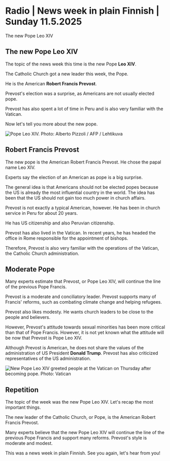# Radio \| News week in plain Finnish \| Sunday 11.5.2025

The new Pope Leo XIV

## The new Pope Leo XIV

The topic of the news week this time is the new Pope **Leo XIV**.

The Catholic Church got a new leader this week, the Pope.

He is the American **Robert Francis Prevost**.

Prevost's election was a surprise, as Americans are not usually elected pope.

Prevost has also spent a lot of time in Peru and is also very familiar with the Vatican.

Now let's tell you more about the new pope.

![Pope Leo XIV. Photo: Alberto Pizzoli / AFP / Lehtikuva](https://images.cdn.yle.fi/image/upload/c_crop,h_2880,w_5120,x_0,y_533/ar_1.7777777777777777,c_fill,g_faces,h_431,w_767/dpr_1.0/q_auto:eco/f_auto/fl_lossy/v1746963385/39-1462320681ceb4c48a3a)

## Robert Francis Prevost

The new pope is the American Robert Francis Prevost. He chose the papal name Leo XIV.

Experts say the election of an American as pope is a big surprise.

The general idea is that Americans should not be elected popes because the US is already the most influential country in the world. The idea has been that the US should not gain too much power in church affairs.

Prevost is not exactly a typical American, however. He has been in church service in Peru for about 20 years.

He has US citizenship and also Peruvian citizenship.

Prevost has also lived in the Vatican. In recent years, he has headed the office in Rome responsible for the appointment of bishops.

Therefore, Prevost is also very familiar with the operations of the Vatican, the Catholic Church administration.

## Moderate Pope

Many experts estimate that Prevost, or Pope Leo XIV, will continue the line of the previous Pope Francis.

Prevost is a moderate and conciliatory leader. Prevost supports many of Francis' reforms, such as combating climate change and helping refugees.

Prevost also likes modesty. He wants church leaders to be close to the people and believers.

However, Prevost's attitude towards sexual minorities has been more critical than that of Pope Francis. However, it is not yet known what the attitude will be now that Prevost is Pope Leo XIV.

Although Prevost is American, he does not share the values of the administration of US President **Donald Trump**. Prevost has also criticized representatives of the US administration.

![New Pope Leo XIV greeted people at the Vatican on Thursday after becoming pope. Photo: Vatican](https://images.cdn.yle.fi/image/upload/c_crop,h_2880,w_5120,x_0,y_533/ar_1.777777777777777,c_fill,g_faces,h_431,w_767/dpr_1.0/q_auto:eco/f_auto/fl_lossy/v1746757521/39-1462339681d129a47f67)

## Repetition

The topic of the week was the new Pope Leo XIV. Let's recap the most important things.

The new leader of the Catholic Church, or Pope, is the American Robert Francis Prevost.

Many experts believe that the new Pope Leo XIV will continue the line of the previous Pope Francis and support many reforms. Prevost's style is moderate and modest.

This was a news week in plain Finnish. See you again, let's hear from you!

